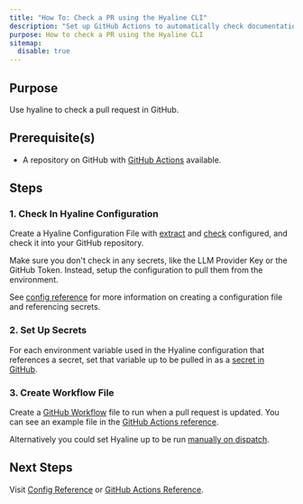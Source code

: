 ```yaml
---
title: "How To: Check a PR using the Hyaline CLI"
description: "Set up GitHub Actions to automatically check documentation in pull requests using Hyaline."
purpose: How to check a PR using the Hyaline CLI
sitemap:
  disable: true
---
```

## Purpose
Use hyaline to check a pull request in GitHub.

## Prerequisite(s)
* A repository on GitHub with [GitHub Actions](https://github.com/features/actions) available.

## Steps

### 1. Check In Hyaline Configuration
Create a Hyaline Configuration File with [extract](../reference/config.md#extract) and [check](../reference/config.md#check) configured, and check it into your GitHub repository.

Make sure you don't check in any secrets, like the LLM Provider Key or the GitHub Token. Instead, setup the configuration to pull them from the environment.

See [config reference](../reference/config.md) for more information on creating a configuration file and referencing secrets.

### 2. Set Up Secrets
For each environment variable used in the Hyaline configuration that references a secret, set that variable up to be pulled in as a [secret in GitHub](https://docs.github.com/en/actions/security-for-github-actions/security-guides/using-secrets-in-github-actions).

### 3. Create Workflow File
Create a [GitHub Workflow](https://docs.github.com/en/actions/writing-workflows/quickstart) file to run when a pull request is updated. You can see an example file in the [GitHub Actions reference](../reference/github-actions.md).

Alternatively you could set Hyaline up to be run [manually on dispatch](https://docs.github.com/en/actions/managing-workflow-runs-and-deployments/managing-workflow-runs/manually-running-a-workflow).

## Next Steps
Visit [Config Reference](../reference/config.md) or [GitHub Actions Reference](../reference/github-actions.md).